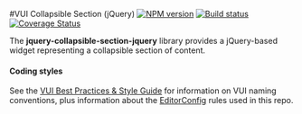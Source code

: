 #VUI Collapsible Section (jQuery)
[![NPM version][npm-image]][npm-url]
[![Build status][ci-image]][ci-url]
[![Coverage Status][coverage-image]][coverage-url]

The **jquery-collapsible-section-jquery** library provides a jQuery-based widget representing a collapsible section of content.

#### Coding styles
See the [VUI Best Practices & Style Guide](https://github.com/Brightspace/valence-ui-docs/wiki/Best-Practices-&-Style-Guide) for information on VUI naming conventions, plus information about the [EditorConfig](http://editorconfig.org) rules used in this repo.

[npm-url]: https://npmjs.org/package/jquery-vui-collapsible-section
[npm-image]: https://img.shields.io/npm/v/jquery-vui-collapsible-section.png
[ci-image]: https://travis-ci.org/Brightspace/jquery-valence-ui-collapsible-section.svg?branch=master
[ci-url]: https://travis-ci.org/Brightspace/jquery-valence-ui-collapsible-section
[coverage-image]: https://img.shields.io/coveralls/Brightspace/jquery-valence-ui-collapsible-section.svg
[coverage-url]: https://coveralls.io/r/Brightspace/jquery-valence-ui-collapsible-section?branch=master
